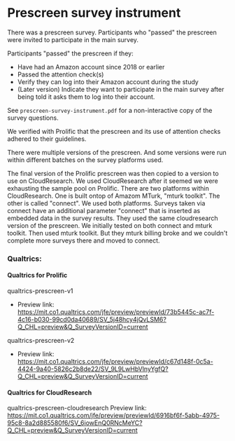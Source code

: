 # Prescreen survey instrument

There was a prescreen survey. Participants who "passed" the prescreen were invited to participate in the main survey.

Participants "passed" the prescreen if they:

- Have had an Amazon account since 2018 or earlier
- Passed the attention check(s)
- Verify they can log into their Amazon account during the study 
- (Later version) Indicate they want to participate in the main survey after being told it asks them to log into their account.


See `prescreen-survey-instrument.pdf` for a non-interactive copy of the survey questions.

We verified with Prolific that the prescreen and its use of attention checks adhered to their guidelines.

There were multiple versions of the prescreen. And some versions were run within different batches on the survey platforms used.

The final version of the Prolific prescreen was then copied to a version to use on CloudResearch.
We used CloudResearch after it seemed we were exhausting the sample pool on Prolific.
There are two platforms within CloudResearch. One is built ontop of Amazom MTurk, "mturk toolkit". The other is called "connect".
We used both platforms. 
Surveys taken via connect have an additional parameter "connect" that is inserted as embedded data in the survey results.
They used the same cloudresearch version of the prescreen.
We initially tested on both connect and mturk toolkit. Then used mturk toolkit. But they mturk billing broke and we couldn't complete more surveys there and moved to connect.


### Qualtrics:

#### Qualtrics for Prolific

qualtrics-prescreen-v1
- Preview link: https://mit.co1.qualtrics.com/jfe/preview/previewId/73b5445c-ac7f-4c16-b030-99cd0da40689/SV_5j48hcy4jQvLSM6?Q_CHL=preview&Q_SurveyVersionID=current

qualtrics-prescreen-v2
- Preview link: https://mit.co1.qualtrics.com/jfe/preview/previewId/c67d148f-0c5a-4424-9a40-5826c2b8de22/SV_9L9LwHbVlnyYgfQ?Q_CHL=preview&Q_SurveyVersionID=current

#### Qualtrics for CloudResearch

qualtrics-prescreen-cloudresearch
Preview link: https://mit.co1.qualtrics.com/jfe/preview/previewId/6916bf6f-5abb-4975-95c8-8a2d885580f6/SV_6iowEnQ0RNcMeYC?Q_CHL=preview&Q_SurveyVersionID=current


